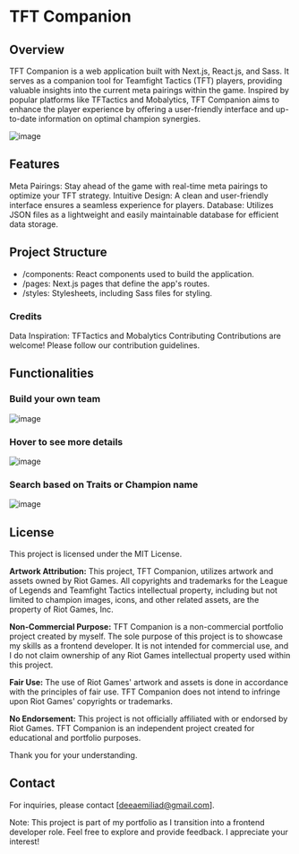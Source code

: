 
# TFT Companion


## Overview
TFT Companion is a web application built with Next.js, React.js, and Sass. It serves as a companion tool for Teamfight Tactics (TFT) players, providing valuable insights into the current meta pairings within the game. Inspired by popular platforms like TFTactics and Mobalytics, TFT Companion aims to enhance the player experience by offering a user-friendly interface and up-to-date information on optimal champion synergies.

![image](https://github.com/DeeaEmilia/tft-companion/assets/113769418/b3702fad-cc87-4c1a-9e8e-deeb30974fd3)



## Features
Meta Pairings: Stay ahead of the game with real-time meta pairings to optimize your TFT strategy.
Intuitive Design: A clean and user-friendly interface ensures a seamless experience for players.
Database: Utilizes JSON files as a lightweight and easily maintainable database for efficient data storage.


## Project Structure
* /components: React components used to build the application.
* /pages: Next.js pages that define the app's routes.
* /styles: Stylesheets, including Sass files for styling.
### Credits
Data Inspiration: TFTactics and Mobalytics
Contributing
Contributions are welcome! Please follow our contribution guidelines.


## Functionalities

### Build your own team

![image](https://github.com/DeeaEmilia/tft-companion/assets/113769418/155feace-beca-4594-9e96-d8b5acae6f40)


### Hover to see more details
![image](https://github.com/DeeaEmilia/tft-companion/assets/113769418/218de0c0-1a4c-49ed-83a1-b781c8e1db18)

### Search based on Traits or Champion name

![image](https://github.com/DeeaEmilia/tft-companion/assets/113769418/ba317e10-e52f-46d8-a5a1-844259894037)



## License
This project is licensed under the MIT License.

**Artwork Attribution:**
This project, TFT Companion, utilizes artwork and assets owned by Riot Games. All copyrights and trademarks for the League of Legends and Teamfight Tactics intellectual property, including but not limited to champion images, icons, and other related assets, are the property of Riot Games, Inc.

**Non-Commercial Purpose:**
TFT Companion is a non-commercial portfolio project created by myself. The sole purpose of this project is to showcase my skills as a frontend developer. It is not intended for commercial use, and I do not claim ownership of any Riot Games intellectual property used within this project.

**Fair Use:**
The use of Riot Games' artwork and assets is done in accordance with the principles of fair use. TFT Companion does not intend to infringe upon Riot Games' copyrights or trademarks.

**No Endorsement:**
This project is not officially affiliated with or endorsed by Riot Games. TFT Companion is an independent project created for educational and portfolio purposes.


Thank you for your understanding.

## Contact
For inquiries, please contact [deeaemiliad@gmail.com].

Note: This project is part of my portfolio as I transition into a frontend developer role. Feel free to explore and provide feedback. I appreciate your interest!

